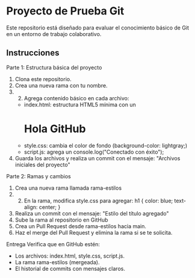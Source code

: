 
# Proyecto de Prueba Git

Este repositorio está diseñado para evaluar el conocimiento básico de Git en un entorno de trabajo colaborativo.

## Instrucciones
Parte 1: Estructura básica del proyecto
1. Clona este repositorio.
2. Crea una nueva rama con tu nombre.
3. 2. Agrega contenido básico en cada archivo:
   - index.html: estructura HTML5 mínima con un <h1>Hola GitHub</h1>
   - style.css: cambia el color de fondo (background-color: lightgray;)
   - script.js: agrega un console.log("Conectado con éxito");
3. Guarda los archivos y realiza un commit con el mensaje: "Archivos iniciales del proyecto"

Parte 2: Ramas y cambios 
1. Crea una nueva rama llamada rama-estilos
2. 2. En la rama, modifica style.css para agregar:
h1 {
  color: blue;
  text-align: center;
}
3. Realiza un commit con el mensaje: "Estilo del título agregado"
4. Sube la rama al repositorio en GitHub
5. Crea un Pull Request desde rama-estilos hacia main.
6. Haz el merge del Pull Request y elimina la rama si se te solicita.

Entrega
Verifica que en GitHub estén:
- Los archivos: index.html, style.css, script.js.
- La rama rama-estilos (mergeada).
- El historial de commits con mensajes claros.

